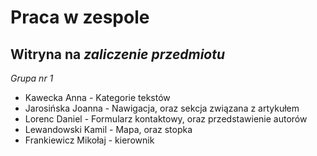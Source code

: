 # Praca w zespole
## Witryna na _zaliczenie przedmiotu_
*Grupa nr 1*
- Kawecka Anna - Kategorie tekstów
- Jarosińska Joanna - Nawigacja, oraz sekcja związana z artykułem
- Lorenc Daniel - Formularz kontaktowy, oraz przedstawienie autorów
- Lewandowski Kamil - Mapa, oraz stopka
- Frankiewicz Mikołaj - kierownik

